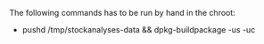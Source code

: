 The following commands has to be run by hand in the chroot:
 * pushd /tmp/stockanalyses-data && dpkg-buildpackage -us -uc
